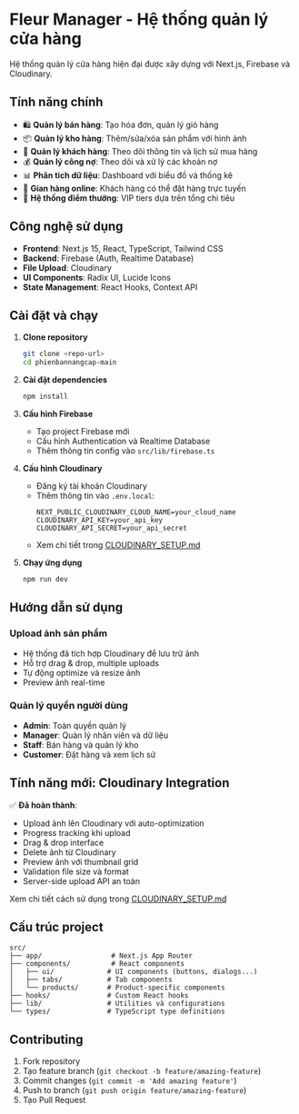 # Fleur Manager - Hệ thống quản lý cửa hàng

Hệ thống quản lý cửa hàng hiện đại được xây dựng với Next.js, Firebase và Cloudinary.

## Tính năng chính

- 🛍️ **Quản lý bán hàng**: Tạo hóa đơn, quản lý giỏ hàng
- 📦 **Quản lý kho hàng**: Thêm/sửa/xóa sản phẩm với hình ảnh
- 👥 **Quản lý khách hàng**: Theo dõi thông tin và lịch sử mua hàng
- 💰 **Quản lý công nợ**: Theo dõi và xử lý các khoản nợ
- 📊 **Phân tích dữ liệu**: Dashboard với biểu đồ và thống kê
- 🏪 **Gian hàng online**: Khách hàng có thể đặt hàng trực tuyến
- 🎯 **Hệ thống điểm thưởng**: VIP tiers dựa trên tổng chi tiêu

## Công nghệ sử dụng

- **Frontend**: Next.js 15, React, TypeScript, Tailwind CSS
- **Backend**: Firebase (Auth, Realtime Database)
- **File Upload**: Cloudinary
- **UI Components**: Radix UI, Lucide Icons
- **State Management**: React Hooks, Context API

## Cài đặt và chạy

1. **Clone repository**

   ```bash
   git clone <repo-url>
   cd phienbannangcap-main
   ```

2. **Cài đặt dependencies**

   ```bash
   npm install
   ```

3. **Cấu hình Firebase**

   - Tạo project Firebase mới
   - Cấu hình Authentication và Realtime Database
   - Thêm thông tin config vào `src/lib/firebase.ts`

4. **Cấu hình Cloudinary**

   - Đăng ký tài khoản Cloudinary
   - Thêm thông tin vào `.env.local`:
     ```env
     NEXT_PUBLIC_CLOUDINARY_CLOUD_NAME=your_cloud_name
     CLOUDINARY_API_KEY=your_api_key
     CLOUDINARY_API_SECRET=your_api_secret
     ```
   - Xem chi tiết trong [CLOUDINARY_SETUP.md](./CLOUDINARY_SETUP.md)

5. **Chạy ứng dụng**
   ```bash
   npm run dev
   ```

## Hướng dẫn sử dụng

### Upload ảnh sản phẩm

- Hệ thống đã tích hợp Cloudinary để lưu trữ ảnh
- Hỗ trợ drag & drop, multiple uploads
- Tự động optimize và resize ảnh
- Preview ảnh real-time

### Quản lý quyền người dùng

- **Admin**: Toàn quyền quản lý
- **Manager**: Quản lý nhân viên và dữ liệu
- **Staff**: Bán hàng và quản lý kho
- **Customer**: Đặt hàng và xem lịch sử

## Tính năng mới: Cloudinary Integration

✅ **Đã hoàn thành**:

- Upload ảnh lên Cloudinary với auto-optimization
- Progress tracking khi upload
- Drag & drop interface
- Delete ảnh từ Cloudinary
- Preview ảnh với thumbnail grid
- Validation file size và format
- Server-side upload API an toàn

Xem chi tiết cách sử dụng trong [CLOUDINARY_SETUP.md](./CLOUDINARY_SETUP.md)

## Cấu trúc project

```
src/
├── app/                 # Next.js App Router
├── components/          # React components
│   ├── ui/             # UI components (buttons, dialogs...)
│   ├── tabs/           # Tab components
│   └── products/       # Product-specific components
├── hooks/              # Custom React hooks
├── lib/                # Utilities và configurations
└── types/              # TypeScript type definitions
```

## Contributing

1. Fork repository
2. Tạo feature branch (`git checkout -b feature/amazing-feature`)
3. Commit changes (`git commit -m 'Add amazing feature'`)
4. Push to branch (`git push origin feature/amazing-feature`)
5. Tạo Pull Request
